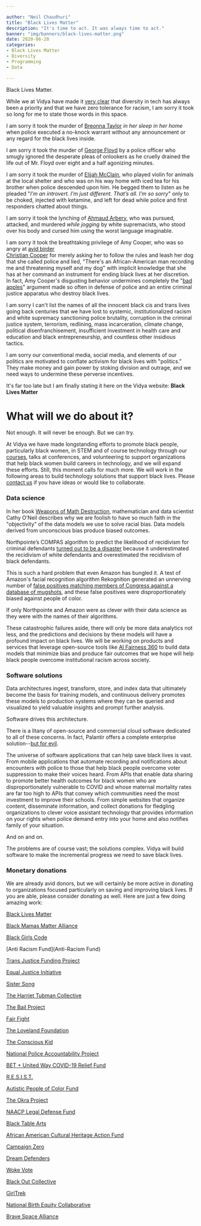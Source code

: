 ```yaml
---

author: "Neil Chaudhuri"
title: "Black Lives Matter"
description: "It's time to act. It was always time to act."  
banner: "img/banners/black-lives-matter.png" 
date: 2020-06-20
categories:
- Black Lives Matter 
- Diversity
- Programming
- Data

---
```


Black Lives Matter.

While we at Vidya have made it [very clear](/about) that diversity in tech has always been a priority and that we have zero tolerance
for racism, I am sorry it took so long for me to state those words in this space. 

I am sorry it took the murder of [Breonna Taylor](https://www.gofundme.com/f/9v4q2-justice-for-breonna-taylor) *in her sleep in her home* 
when police executed a no-knock warrant without any announcement or any regard for the black lives inside. 

I am sorry it took the murder of [George Floyd](https://www.gofundme.com/f/georgefloyd) by a police officer who smugly ignored the desperate pleas of onlookers as 
he cruelly drained the life out of Mr. Floyd over eight and a half agonizing minutes. 

I am sorry it took the murder of [Elijah McClain](https://www.gofundme.com/f/elijah-mcclain), who played violin for animals at the
local shelter and who was on his way home with iced tea for his brother when police descended upon him. He begged them 
to listen as he pleaded "*I’m an introvert. I’m just different. That’s all. I’m so sorry*" 
only to be choked, injected with ketamine, and left for dead while police and first responders chatted about things.

I am sorry it took the lynching of [Ahmaud Arbery](https://charity.gofundme.com/o/en/campaign/a-marathon-in-memory-of-ahmaud-arbery), 
who was pursued, attacked, and murdered *while jogging* by white supremacists, who stood over his body and cursed him using
the worst language imaginable.

I am sorry it took the breathtaking privilege of Amy Cooper, who was so angry at [avid birder  
Christian Cooper](https://www.npr.org/2020/06/03/869052336/-blackbirdersweek-seeks-to-make-the-great-outdoors-open-to-all) for 
merely asking her to follow the rules and leash her dog that she called police and lied,
"There's an African-American man recording me and threatening myself and my dog" with implicit knowledge
that she has at her command an instrument for ending black lives at her discretion. 
In fact, Amy Cooper's disgusting behavior undermines completely the 
"[bad apples](https://www.brookings.edu/blog/how-we-rise/2020/05/30/bad-apples-come-from-rotten-trees-in-policing/)" 
argument made so often in defense of police and an entire criminal justice apparatus who destroy black lives.

I am sorry I can't list the names of all the innocent black cis and trans lives going back centuries that we have lost to systemic,
institutionalized racism and white supremacy sanctioning police brutality, corruption in the criminal justice system,
terrorism, redlining, mass incarceration, climate change, political disenfranchisement, 
insufficient investment in health care and education and black entrepreneurship, and countless other insidious tactics.

I am sorry our conventional media, social media, and elements of our politics are motivated to conflate activism for black lives with 
"politics." They make money and gain power by stoking division and outrage, and we need ways to 
undermine these perverse incentives.

It's far too late but I am finally stating it here on the Vidya website: **Black Lives Matter**

# What will we do about it?

Not enough. It will never be enough. But we can try.

At Vidya we have made longstanding efforts to promote black people, particularly black women, in STEM and of course technology through
our [courses](/course), talks at conferences, and volunteering to support organizations that help black women build careers
in technology, and we will expand these efforts. Still, this moment calls for much more. We will work in the following areas
to build technology solutions that support black lives. Please [contact us](/contact) if you have ideas or would like to collaborate.

### Data science 

In her book [Weapons of Math Destruction](https://weaponsofmathdestructionbook.com/), mathematician and data scientist 
Cathy O’Neil describes why we are foolish to have so much faith in the "objectivity" of the data models we use to solve racial bias. 
Data models derived from unconscious bias produce biased outcomes. 

Northpointe’s COMPAS algorithm to predict the likelihood of recidivism for criminal defendants 
[turned out to be a disaster](https://www.propublica.org/article/how-we-analyzed-the-compas-recidivism-algorithm) because
it underestimated the recidivism of white defendants and overestimated the recidivism of black defendants. 

This is such a hard problem that even Amazon has bungled it. A test of Amazon's facial recognition algorithm Rekognition 
generated an unnerving number of [false positives matching members of Congress against a database of 
mugshots](https://www.aclu.org/blog/privacy-technology/surveillance-technologies/amazons-face-recognition-falsely-matched-28), 
and these false positives were disproportionately biased against people of color.

If only Northpointe and Amazon were as clever with their data science as they were with the names of their algorithms.

These catastrophic failures aside, there will only be more data analytics not less, and the predictions and decisions by these
models will have a profound impact on black lives. We will be working on products and services that leverage open-source
tools like [AI Fairness 360](https://aif360.mybluemix.net/) to build data models that minimize bias and produce fair outcomes
that we hope will help black people overcome institutional racism across society.     

### Software solutions

Data architectures ingest, transform, store, and index data that ultimately become the basis for training
models, and continuous delivery promotes these models to production systems where they can be queried and visualized to yield
valuable insights and prompt further analysis. 

Software drives this architecture. 

There is a litany of open-source and commercial cloud software dedicated to all of these concerns. In fact,
Palantir offers a complete enterprise 
solution--[but for evil](https://www.vice.com/en_us/article/9kx4z8/revealed-this-is-palantirs-top-secret-user-manual-for-cops).

The universe of software applications that can help save black lives is vast. From mobile applications that automate
recording and notifications about encounters with police to those that help black people overcome voter suppression to
make their voices heard. From APIs that enable data sharing to promote better health outcomes for black women who are 
disproportionately vulnerable to COVID and whose maternal mortality rates are far too high to APIs that convey which 
communities need the most investment to improve their schools. From simple websites that organize content, disseminate 
information, and collect donations for fledgling organizations to clever voice assistant technology that provides information
on your rights when police demand entry into your home and also notifies family of your situation. 
 
And on and on.

The problems are of course vast; the solutions complex. Vidya will build software to make the incremental
progress we need to save black lives.

### Monetary donations

We are already avid donors, but we will certainly be more active in donating to organizations focused 
particularly on saving and improving black lives. If you are able, please consider donating as well. Here are just a 
few doing amazing work:

[Black Lives Matter](https://blacklivesmatter.com/)

[Black Mamas Matter Alliance](https://blackmamasmatter.org/)

[Black Girls Code](https://www.blackgirlscode.com/)

[Anti Racism Fund](Anti-Racism Fund)

[Trans Justice Funding Project](https://www.transjusticefundingproject.org/)

[Equal Justice Initiative](https://eji.org/)

[Sister Song](https://sistersong.nationbuilder.com/)

[The Harriet Tubman Collective](https://harriettubmancollective.tumblr.com/post/150072319030/htcvision4blacklives)

[The Bail Project](https://secure.givelively.org/donate/the-bail-project)

[Fair Fight](https://fairfight.com/)

[The Loveland Foundation](https://thelovelandfoundation.org/loveland-therapy-fund/)

[The Conscious Kid](https://www.theconsciouskid.org/donate)

[National Police Accountability Project](https://www.nlg-npap.org/)

[BET + United Way COVID-19 Relief Fund](https://secure.unitedway.org/j/step/bet-covid-19-donate)

[R.E.S.I.S.T.](https://www.gofundme.com/f/yz2xx-resist)

[Autistic People of Color Fund](https://autismandrace.com/autistic-people-of-color-fund/)

[The Okra Project](https://www.theokraproject.com/)

[NAACP Legal Defense Fund](https://www.naacpldf.org/about-us/)

[Black Table Arts](http://www.blacktablearts.com/)

[African American Cultural Heritage Action Fund](https://savingplaces.org/african-american-cultural-heritage#.Xt_nu55KiqA)

[Campaign Zero](https://www.joincampaignzero.org/#vision)

[Dream Defenders](https://dreamdefenders.org/)

[Woke Vote](https://wokevote.us/)

[Black Out Collective](https://blackoutcollective.org/)

[GirlTrek](https://www.girltrek.org/)

[National Birth Equity Collaborative](https://birthequity.org/)

[Brave Space Alliance](http://www.bravespacealliance.org/)